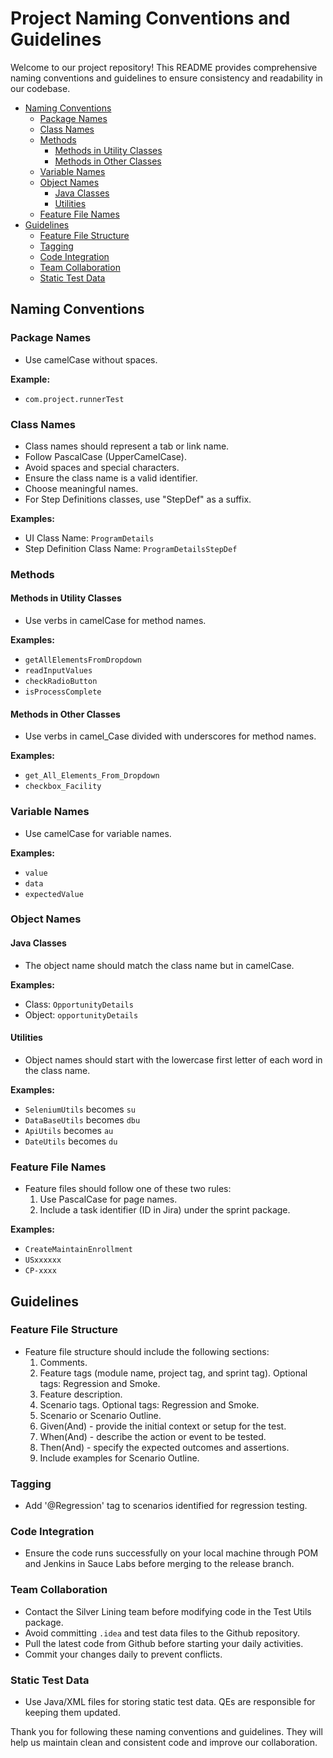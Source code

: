 # Project Naming Conventions and Guidelines

Welcome to our project repository! This README provides comprehensive naming conventions and guidelines to ensure consistency and readability in our codebase.

- [Naming Conventions](#naming-conventions)
    - [Package Names](#package-names)
    - [Class Names](#class-names)
    - [Methods](#methods)
        - [Methods in Utility Classes](#methods-in-utility-classes)
        - [Methods in Other Classes](#methods-in-other-classes)
    - [Variable Names](#variable-names)
    - [Object Names](#object-names)
        - [Java Classes](#java-classes)
        - [Utilities](#utilities)
    - [Feature File Names](#feature-file-names)
- [Guidelines](#guidelines)
    - [Feature File Structure](#feature-file-structure)
    - [Tagging](#tagging)
    - [Code Integration](#code-integration)
    - [Team Collaboration](#team-collaboration)
    - [Static Test Data](#static-test-data)

## Naming Conventions

### Package Names
- Use camelCase without spaces.

**Example:**
- `com.project.runnerTest`

### Class Names
- Class names should represent a tab or link name.
- Follow PascalCase (UpperCamelCase).
- Avoid spaces and special characters.
- Ensure the class name is a valid identifier.
- Choose meaningful names.
- For Step Definitions classes, use "StepDef" as a suffix.

**Examples:**
- UI Class Name: `ProgramDetails`
- Step Definition Class Name: `ProgramDetailsStepDef`

### Methods
#### Methods in Utility Classes
- Use verbs in camelCase for method names.

**Examples:**
- `getAllElementsFromDropdown`
- `readInputValues`
- `checkRadioButton`
- `isProcessComplete`

#### Methods in Other Classes
- Use verbs in camel_Case divided with underscores for method names.

**Examples:**
- `get_All_Elements_From_Dropdown`
- `checkbox_Facility`

### Variable Names
- Use camelCase for variable names.

**Examples:**
- `value`
- `data`
- `expectedValue`

### Object Names
#### Java Classes
- The object name should match the class name but in camelCase.

**Examples:**
- Class: `OpportunityDetails`
- Object: `opportunityDetails`

#### Utilities
- Object names should start with the lowercase first letter of each word in the class name.

**Examples:**
- `SeleniumUtils` becomes `su`
- `DataBaseUtils` becomes `dbu`
- `ApiUtils` becomes `au`
- `DateUtils` becomes `du`

### Feature File Names
- Feature files should follow one of these two rules:
    1. Use PascalCase for page names.
    2. Include a task identifier (ID in Jira) under the sprint package.

**Examples:**
- `CreateMaintainEnrollment`
- `USxxxxxx`
- `CP-xxxx`

## Guidelines

### Feature File Structure
- Feature file structure should include the following sections:
    1. Comments.
    2. Feature tags (module name, project tag, and sprint tag). Optional tags: Regression and Smoke.
    3. Feature description.
    4. Scenario tags. Optional tags: Regression and Smoke.
    5. Scenario or Scenario Outline.
    6. Given(And) - provide the initial context or setup for the test.
    7. When(And) - describe the action or event to be tested.
    8. Then(And) - specify the expected outcomes and assertions.
    9. Include examples for Scenario Outline.

### Tagging
- Add '@Regression' tag to scenarios identified for regression testing.

### Code Integration
- Ensure the code runs successfully on your local machine through POM and Jenkins in Sauce Labs before merging to the release branch.

### Team Collaboration
- Contact the Silver Lining team before modifying code in the Test Utils package.
- Avoid committing `.idea` and test data files to the Github repository.
- Pull the latest code from Github before starting your daily activities.
- Commit your changes daily to prevent conflicts.

### Static Test Data
- Use Java/XML files for storing static test data. QEs are responsible for keeping them updated.

Thank you for following these naming conventions and guidelines. They will help us maintain clean and consistent code and improve our collaboration.

